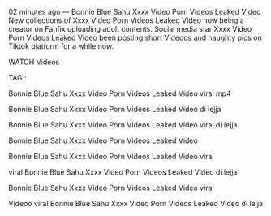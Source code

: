 02 minutes ago — Bonnie Blue Sahu Xxxx Video Porn Videos Leaked Video New collections of Xxxx Video Porn Videos Leaked Video now being a creator on Fanfix uploading adult contents. Social media star Xxxx Video Porn Videos Leaked Video been posting short Videoos and naughty pics on Tiktok platform for a while now.

WATCH Videos

TAG :

Bonnie Blue Sahu Xxxx Video Porn Videos Leaked Video viral mp4

Bonnie Blue Sahu Xxxx Video Porn Videos Leaked Video di lejja

Bonnie Blue Sahu Xxxx Video Porn Videos Leaked Video viral di lejja

Bonnie Blue Sahu Xxxx Video Porn Videos Leaked Video

Bonnie Blue Sahu Xxxx Video Porn Videos Leaked Video viral

viral Bonnie Blue Sahu Xxxx Video Porn Videos Leaked Video di lejja

Bonnie Blue Sahu Xxxx Video Porn Videos Leaked Video viral

Videoo viral Bonnie Blue Sahu Xxxx Video Porn Videos Leaked Video di lejja
